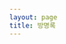 ```yaml
---
layout: page
title: 방명록
---
```


<div>
    <script src="https://giscus.app/client.js"
        data-repo="bumpsgoodman/bumpsgoodman.github.io"
        data-repo-id="R_kgDOMPdwZw"
        data-category="Announcements"
        data-category-id="DIC_kwDOMPdwZ84Cgdxc"
        data-mapping="pathname"
        data-strict="0"
        data-reactions-enabled="1"
        data-emit-metadata="0"
        data-input-position="bottom"
        data-theme="light"
        data-lang="ko"
        crossorigin="anonymous"
        async>
    </script>
  </div>